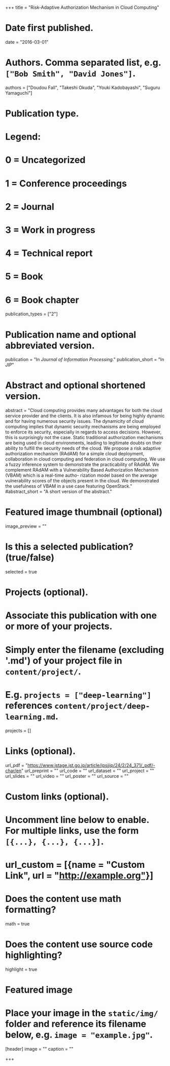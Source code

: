 +++
title = "Risk-Adaptive Authorization Mechanism in Cloud Computing"

# Date first published.
date = "2016-03-01"

# Authors. Comma separated list, e.g. `["Bob Smith", "David Jones"]`.
authors = ["Doudou Fall", "Takeshi Okuda", "Youki Kadobayashi", "Suguru Yamaguchi"]

# Publication type.
# Legend:
# 0 = Uncategorized
# 1 = Conference proceedings
# 2 = Journal
# 3 = Work in progress
# 4 = Technical report
# 5 = Book
# 6 = Book chapter
publication_types = ["2"]

# Publication name and optional abbreviated version.
publication = "In *Journal of Information Processing*."
publication_short = "In *JIP*"

# Abstract and optional shortened version.
abstract = "Cloud computing provides many advantages for both the cloud service provider and the clients. It is also infamous for being highly dynamic and for having numerous security issues. The dynamicity of cloud computing implies that dynamic security mechanisms are being employed to enforce its security, especially in regards to access decisions. However, this is surprisingly not the case. Static traditional authorization mechanisms are being used in cloud environments, leading to legitimate doubts on their ability to fulfill the security needs of the cloud. We propose a risk adaptive authorization mechanism (RAdAM) for a simple cloud deployment, collaboration in cloud computing and federation in cloud computing. We use a fuzzy inference system to demonstrate the practicability of RAdAM. We complement RAdAM with a Vulnerability Based Authorization Mechanism (VBAM) which is a real-time autho- rization model based on the average vulnerability scores of the objects present in the cloud. We demonstrated the usefulness of VBAM in a use case featuring OpenStack."
#abstract_short = "A short version of the abstract."

# Featured image thumbnail (optional)
image_preview = ""

# Is this a selected publication? (true/false)
selected = true

# Projects (optional).
#   Associate this publication with one or more of your projects.
#   Simply enter the filename (excluding '.md') of your project file in `content/project/`.
#   E.g. `projects = ["deep-learning"]` references `content/project/deep-learning.md`.
projects = []

# Links (optional).
url_pdf = "https://www.jstage.jst.go.jp/article/ipsjjip/24/2/24_371/_pdf/-char/en"
url_preprint = ""
url_code = ""
url_dataset = ""
url_project = ""
url_slides = ""
url_video = ""
url_poster = ""
url_source = ""

# Custom links (optional).
#   Uncomment line below to enable. For multiple links, use the form `[{...}, {...}, {...}]`.
# url_custom = [{name = "Custom Link", url = "http://example.org"}]

# Does the content use math formatting?
math = true

# Does the content use source code highlighting?
highlight = true

# Featured image
# Place your image in the `static/img/` folder and reference its filename below, e.g. `image = "example.jpg"`.
[header]
image = ""
caption = ""

+++
